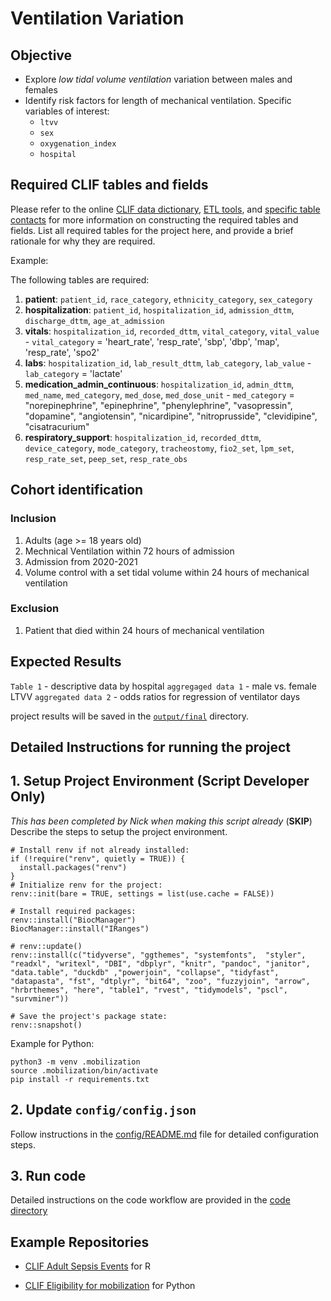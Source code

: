 # Ventilation Variation 

## Objective

* Explore *low tidal volume ventilation* variation between males and females
* Identify risk factors for length of mechanical ventilation. Specific variables of interest:
  * `ltvv`
  * `sex`
  * `oxygenation_index`
  * `hospital`

## Required CLIF tables and fields

Please refer to the online [CLIF data
dictionary](https://clif-consortium.github.io/website/data-dictionary.html),
[ETL
tools](https://github.com/clif-consortium/CLIF/tree/main/etl-to-clif-resources),
and [specific table
contacts](https://github.com/clif-consortium/CLIF?tab=readme-ov-file#relational-clif)
for more information on constructing the required tables and fields.
List all required tables for the project here, and provide a brief
rationale for why they are required.

Example:

The following tables are required:

1.  **patient**: `patient_id`, `race_category`, `ethnicity_category`,
    `sex_category` 
2.  **hospitalization**: `patient_id`,
    `hospitalization_id`, `admission_dttm`, `discharge_dttm`,
    `age_at_admission` 
3.  **vitals**: `hospitalization_id`,
    `recorded_dttm`, `vital_category`, `vital_value` - `vital_category`
    = 'heart_rate', 'resp_rate', 'sbp', 'dbp', 'map', 'resp_rate',
    'spo2' 
4.  **labs**: `hospitalization_id`, `lab_result_dttm`,
    `lab_category`, `lab_value` - `lab_category` = 'lactate' 
5.  **medication_admin_continuous**: `hospitalization_id`, `admin_dttm`,
    `med_name`, `med_category`, `med_dose`, `med_dose_unit` -
    `med_category` = "norepinephrine", "epinephrine", "phenylephrine",
    "vasopressin", "dopamine", "angiotensin", "nicardipine",
    "nitroprusside", "clevidipine", "cisatracurium" 
6.  **respiratory_support**: `hospitalization_id`, `recorded_dttm`,
    `device_category`, `mode_category`, `tracheostomy`, `fio2_set`,
    `lpm_set`, `resp_rate_set`, `peep_set`, `resp_rate_obs`

## Cohort identification

### Inclusion
1.  Adults (age >= 18 years old)
2.  Mechnical Ventilation within 72 hours of admission
3.  Admission from 2020-2021
4.  Volume control with a set tidal volume within 24 hours of mechanical ventilation

### Exclusion
1.  Patient that died within 24 hours of mechanical ventilation

## Expected Results

`Table 1` - descriptive data by hospital
`aggregaged data 1` - male vs. female LTVV 
`aggregated data 2` - odds ratios for regression of ventilator days


project results will be saved in the [`output/final`](output/README.md) directory.

## Detailed Instructions for running the project

## 1. Setup Project Environment **(Script Developer Only)**
*This has been completed by Nick when making this script already* (**SKIP**)  
Describe the steps to setup the project environment.


```         
# Install renv if not already installed:
if (!require("renv", quietly = TRUE)) {
  install.packages("renv")
}
# Initialize renv for the project:
renv::init(bare = TRUE, settings = list(use.cache = FALSE))

# Install required packages:
renv::install("BiocManager")
BiocManager::install("IRanges")

# renv::update()
renv::install(c("tidyverse", "ggthemes", "systemfonts",  "styler", "readxl", "writexl", "DBI", "dbplyr", "knitr", "pandoc", "janitor", "data.table", "duckdb" ,"powerjoin", "collapse", "tidyfast", "datapasta", "fst", "dtplyr", "bit64", "zoo", "fuzzyjoin", "arrow", "hrbrthemes", "here", "table1", "rvest", "tidymodels", "pscl", "survminer"))

# Save the project's package state:
renv::snapshot()
```

Example for Python:

```         
python3 -m venv .mobilization
source .mobilization/bin/activate
pip install -r requirements.txt 
```

## 2. Update `config/config.json`

Follow instructions in the [config/README.md](config/README.md) file for
detailed configuration steps.

## 3. Run code

Detailed instructions on the code workflow are provided in the [code
directory](code/README.md)

## Example Repositories

-   [CLIF Adult Sepsis Events](https://github.com/08wparker/CLIF_adult_sepsis_events) for R

-   [CLIF Eligibility for mobilization](https://github.com/kaveriC/mobilization) for Python
